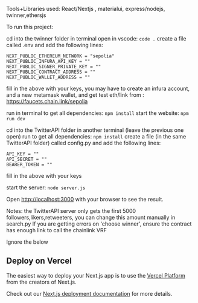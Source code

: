 Tools+Libraries used: React/Nextjs , materialui, express/nodejs, twinner,ethersjs

To run this project:

cd into the twinner folder in terminal
open in vscode: ```code .```
create a file called .env and add the following lines:
```
NEXT_PUBLIC_ETHEREUM_NETWORK = "sepolia"
NEXT_PUBLIC_INFURA_API_KEY = ""
NEXT_PUBLIC_SIGNER_PRIVATE_KEY = ""
NEXT_PUBLIC_CONTRACT_ADDRESS = ""
NEXT_PUBLIC_WALLET_ADDRESS = ""
```
fill in the above with your keys,
you may have to create an infura account, and a new metamask wallet, and get test eth/link from : https://faucets.chain.link/sepolia

run in terminal to get all dependencies: ```npm install```
start the website: ```npm run dev```

cd into the TwitterAPI folder in another terminal (leave the previous one open)
run to get all dependencies: ```npm install```
create a file (in the same TwitterAPI folder) called config.py and add the following lines:
```
API_KEY = ""
API_SECRET = ""
BEARER_TOKEN = ""
```
fill in the above with your keys

start the server: ```node server.js```

Open [http://localhost:3000](http://localhost:3000) with your browser to see the result.

Notes: the TwitterAPI server only gets the first 5000 followers,likers,retweeters, you can change this amount manually in search.py
If you are getting errors on 'choose winner', ensure the contract has enough link to call the chainlink VRF

Ignore the below
## Deploy on Vercel

The easiest way to deploy your Next.js app is to use the [Vercel Platform](https://vercel.com/new?utm_medium=default-template&filter=next.js&utm_source=create-next-app&utm_campaign=create-next-app-readme) from the creators of Next.js.

Check out our [Next.js deployment documentation](https://nextjs.org/docs/deployment) for more details.
